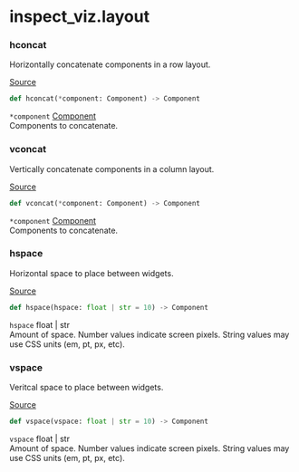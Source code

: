 # inspect_viz.layout


### hconcat

Horizontally concatenate components in a row layout.

[Source](https://github.com/meridianlabs-ai/inspect_viz/blob/5cf5a16581af368184b964d7563a28208d0aaf3d/src/inspect_viz/layout/_concat.py#L16)

``` python
def hconcat(*component: Component) -> Component
```

`*component` [Component](inspect_viz.qmd#component)  
Components to concatenate.

### vconcat

Vertically concatenate components in a column layout.

[Source](https://github.com/meridianlabs-ai/inspect_viz/blob/5cf5a16581af368184b964d7563a28208d0aaf3d/src/inspect_viz/layout/_concat.py#L6)

``` python
def vconcat(*component: Component) -> Component
```

`*component` [Component](inspect_viz.qmd#component)  
Components to concatenate.

### hspace

Horizontal space to place between widgets.

[Source](https://github.com/meridianlabs-ai/inspect_viz/blob/5cf5a16581af368184b964d7563a28208d0aaf3d/src/inspect_viz/layout/_space.py#L4)

``` python
def hspace(hspace: float | str = 10) -> Component
```

`hspace` float \| str  
Amount of space. Number values indicate screen pixels. String values may
use CSS units (em, pt, px, etc).

### vspace

Veritcal space to place between widgets.

[Source](https://github.com/meridianlabs-ai/inspect_viz/blob/5cf5a16581af368184b964d7563a28208d0aaf3d/src/inspect_viz/layout/_space.py#L13)

``` python
def vspace(vspace: float | str = 10) -> Component
```

`vspace` float \| str  
Amount of space. Number values indicate screen pixels. String values may
use CSS units (em, pt, px, etc).

